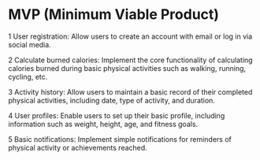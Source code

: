 # MVP (Minimum Viable Product)

1 User registration: Allow users to create an account with email or log in via social media.

2 Calculate burned calories: Implement the core functionality of calculating calories burned during basic physical activities such as walking, running, cycling, etc.

3 Activity history: Allow users to maintain a basic record of their completed physical activities, including date, type of activity, and duration.

4 User profiles: Enable users to set up their basic profile, including information such as weight, height, age, and fitness goals.

5 Basic notifications: Implement simple notifications for reminders of physical activity or achievements reached.